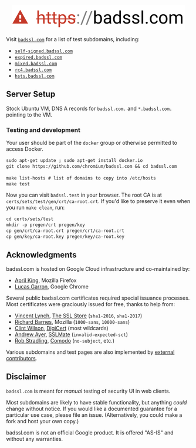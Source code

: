 <center>
  <a href="https://badssl.com/">
    <img src="./badssl.png" width="472" />
  </a>
</center>

Visit [`badssl.com`](https://badssl.com/) for a list of test subdomains, including:

- [`self-signed.badssl.com`](https://self-signed.badssl.com)
- [`expired.badssl.com`](https://expired.badssl.com)
- [`mixed.badssl.com`](https://mixed.badssl.com)
- [`rc4.badssl.com`](https://rc4.badssl.com)
- [`hsts.badssl.com`](https://hsts.badssl.com)

## Server Setup

Stock Ubuntu VM, DNS A records for `badssl.com.` and `*.badssl.com.` pointing to the VM.

### Testing and development

Your user should be part of the `docker` group or otherwise permitted to access Docker.

    sudo apt-get update ; sudo apt-get install docker.io
    git clone https://github.com/chromium/badssl.com && cd badssl.com

    make list-hosts # list of domains to copy into /etc/hosts
    make test

Now you can visit `badssl.test` in your browser.
The root CA is at `certs/sets/test/gen/crt/ca-root.crt`. If you'd like to preserve it even when you run `make clean`, run:

    cd certs/sets/test
    mkdir -p pregen/crt pregen/key
    cp gen/crt/ca-root.crt pregen/crt/ca-root.crt
    cp gen/key/ca-root.key pregen/key/ca-root.key

## Acknowledgments

badssl.com is hosted on Google Cloud infrastructure and co-maintained by:

- [April King](https://github.com/marumari), Mozilla Firefox
- [Lucas Garron](https://github.com/lgarron), Google Chrome

Several public badssl.com certificates required special issuance processes. Most certificates were graciously issued for free, thanks to help from:

- [Vincent Lynch](https://twitter.com/vtlynch), [The SSL Store](https://www.thesslstore.com/) (`sha1-2016`, `sha1-2017`)
- [Richard Barnes](https://twitter.com/rlbarnes), Mozilla (`1000-sans`, `10000-sans`)
- [Clint Wilson](https://twitter.com/clintw_), [DigiCert](https://www.digicert.com/) (most wildcards)
- [Andrew Ayer](https://github.com/agwa), [SSLMate](https://sslmate.com/) (`invalid-expected-sct`)
- [Rob Stradling](https://github.com/robstradling), [Comodo](https://www.comodo.com/) (`no-subject`, etc.)

Various subdomains and test pages are also implemented by [external contributors](https://github.com/chromium/badssl.com/graphs/contributors).

## Disclaimer

`badssl.com` is meant for *manual* testing of security UI in web clients.

Most subdomains are likely to have stable functionality, but anything *could* change without notice. If you would like a documented guarantee for a particular use case, please file an issue. (Alternatively, you could make a fork and host your own copy.)

badssl.com is not an official Google product. It is offered "AS-IS" and without any warranties.
